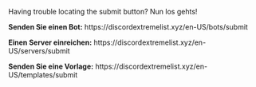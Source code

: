 Having trouble locating the submit button? Nun los gehts!

**Senden Sie einen Bot:** https\://discordextremelist.xyz/en-US/bots/submit

**Einen Server einreichen:** https\://discordextremelist.xyz/en-US/servers/submit

**Senden Sie eine Vorlage:** https\://discordextremelist.xyz/en-US/templates/submit

